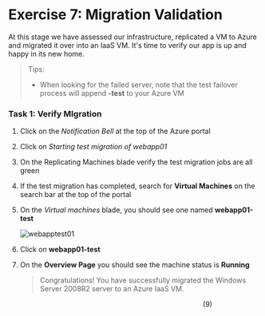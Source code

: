 # Exercise 7: Migration Validation

At this stage we have assessed our infrastructure, replicated a VM to Azure and migrated it over into an IaaS VM.  It's time to verify our app is up and happy in its new home.

> Tips:
 > * When looking for the failed server, note that the test failover process will append **-test** to your Azure VM

### Task 1: Verify MIgration

1. Click on the *Notification Bell* at the top of the Azure portal
2. Click on *Starting test migration of webapp01*
3. On the Replicating Machines blade verify the test migration jobs are all green
4. If the test migration has completed, search for **Virtual Machines** on the search bar at the top of the portal 
5. On the *Virtual machines* blade, you should see one named **webapp01-test**
   
   ![webapptest01](image/virtualmachine.png)
   
6. Click on **webapp01-test**
7. On the **Overview Page** you should see the machine status is **Running**

	>Congratulations! You have successfully migrated the Windows Server 2008R2 server to an Azure IaaS VM.



&nbsp;&nbsp;&nbsp;&nbsp;&nbsp;&nbsp;&nbsp;&nbsp;&nbsp;&nbsp;&nbsp;&nbsp;&nbsp;&nbsp;&nbsp;&nbsp;&nbsp;&nbsp;&nbsp;&nbsp;&nbsp;&nbsp;&nbsp;&nbsp;&nbsp;&nbsp;&nbsp;&nbsp;&nbsp;&nbsp;&nbsp;&nbsp;&nbsp;&nbsp;&nbsp;&nbsp;&nbsp;&nbsp;&nbsp;&nbsp;&nbsp;&nbsp;&nbsp;&nbsp;&nbsp;&nbsp;&nbsp;&nbsp;&nbsp;&nbsp;&nbsp;&nbsp;&nbsp;&nbsp;&nbsp;&nbsp;&nbsp;&nbsp;&nbsp;&nbsp;&nbsp;&nbsp;&nbsp;&nbsp;&nbsp;&nbsp;&nbsp;&nbsp;&nbsp;&nbsp;&nbsp;&nbsp;&nbsp;&nbsp;&nbsp;&nbsp;&nbsp;&nbsp;&nbsp;&nbsp;&nbsp;&nbsp;&nbsp;&nbsp;&nbsp;&nbsp;&nbsp;&nbsp;&nbsp;&nbsp;&nbsp;&nbsp;&nbsp;&nbsp;&nbsp;&nbsp;&nbsp;&nbsp;&nbsp;(9)

